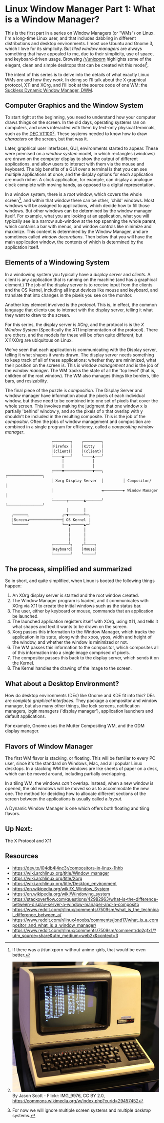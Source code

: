 # Linux Window Manager Part 1: What is a Window Manager?
This is the first part in a series on Window Managers (or "WMs") on Linux.
I'm a long-time Linux user, and that includes dabbling in different distributions and desktop environments.
I most use Ubuntu and Gnome 3, which I love for its simplicity.
But _tiled window managers_ are always something that have appealed to me, due to their simplicity, use of space, and keyboard-driven usage.
Browsing [/r/unixporn](https://old.reddit.com/r/unixporn/) highlights some of the elegant, clean and simple desktops that can be created wit this model[^1].

[^1]: If there was a /r/unixporn-without-anime-girls, that would be even better.

The intent of this series is to delve into the details of what exactly Linux WMs _are_ and how they _work_. 
In doing so I'll talk about the X graphical protocol, X11 and XOrg, and I'll look at the source code of one WM: the [Suckless Dynamic Window Manager, DWM](https://dwm.suckless.org/tutorial/).

## Computer Graphics and the Window System
To start right at the beginning, you need to understand how your computer draws things on the screen.
In the old days, operating systems ran on computers, and users interacted with them by text-only physical terminals, such as the [DEC VT100](https://en.wikipedia.org/wiki/VT100)[^2].
These systems needed to know how to draw _characters_ on the screen, but that was it.

[^2]:![A VT100 Terminal](../../images/window_manager/DEC_VT100_terminal.jpg) By Jason Scott - Flickr: IMG_9976, CC BY 2.0, https://commons.wikimedia.org/w/index.php?curid=29457452

Later, graphical user interfaces, GUI, environments started to appear.
These were premised on a _window system_ model, in which rectangles (windows) are drawn on the computer display to show the output of different applications, and allow users to interact with them via the mouse and keyboard.
The big benefits of a GUI over a terminal is that you can see multiple applications at once, and the display options for each application are much richer.
A clock application, for example, can display a analogue clock complete with moving hands, as opposed to a digital representation.

In a window system, there is a _root_ window, which covers the whole screen[^3], and within that window there can be other, 'child' windows.
Most windows will be assigned to applications, which decide how to fill those windows.
But other windows can be determined by the window manager itself.
For example, what you are looking at an application, what you will typically see is a narrow sub-window at the top spanning the whole parent, which contains a bar with menus, and window controls like minimize and maximize.
This content is determined by the Window Manager, and are sometimes called _window decorations_.
Then below that you will have the main application window, the contents of which is determined by the application itself.

[^3]: For now we will ignore multiple screen systems and multiple _desktop_ systems.

## Elements of a Windowing System
In a windowing system you typically have a _display server_ and _clients_.
A client is any application that is running on the machine (and has a graphical element.)
The job of the display server is to receive input from the clients and the OS Kernel, including all input devices like mouse and keyboard, and translate that into changes in the pixels you see on the monitor.

Another key element involved is the _protocol_. This is, in effect, the common language that clients use to interact with the display server, telling it what they want to draw to the screen.

For this series, the display server is _XOrg_, and the protocol is is the _X Window System_ (Specifically the _X11_ implementation of the protocol).
There are others, and the models for these will be often quite different, but X11/XOrg are ubiquitous on Linux.

We've seen that each application is communicating with the Display server, telling it what shapes it wants drawn.
The display server needs something to keep track of all of these applications: whether they are minimized, what their position on the screen is.
This is _window management_ and is the job of the _window manager_. The WM tracks the state of all the 'top level' (that is, children of the root window).
The WM also manages things like borders, title bars, and resizability.

The final piece of the puzzle is _composition_.
The Display Server and window manager have information about the pixels of each individual window, but these need to be combined into one set of pixels that cover the whole screen.
This involves making the judgment that one window x is partially 'behind' window y, and so the pixels of x that overlap with y shouldn't be included in the resulting composite.
This is the job of the _compositor_.
Often the jobs of window management and composition are combined in a single program for efficiency, called a _compositing window manager_.

```
                     ┌────────┐    ┌────────┐
                     │Firefox │    │Kitty   │
                     │(client)│    │(client)│
                     └────▲───┘    └────▲───┘
                          │             │
                          │             │
                     ┌────▼─────────────▼───┐         ┌────────────────┐
                     │ Xorg Display Server  │         │ Compositor/    │
                     │                      ◄─────────► Window Manager │
                     └──────┬───────▲───────┘         └────────────────┘
                            │       │
   ┌──────┐               ┌─▼───────┴─┐
   │Screen◄───────────────┤ OS Kernel │
   └──────┘               └──▲──────▲─┘
                             │      │
                             │      │
                             │      │
                     ┌───────┴┐    ┌┴────┐
                     │Keyboard│    │Mouse│
                     └────────┘    └─────┘
```

## The process, simplified and summarized
So in short, and quite simplified, when Linux is booted the following things happen:

1. An XOrg display server is started and the root window created.
2. The Window Manager program is loaded, and it communicates with XOrg via X11 to create the initial windows such as the status bar.
3. The user, either by keyboard or mouse, commands that an application be launched.
4. The launched application registers itself with XOrg, using X11, and tells it what shapes and text it wants to be drawn on the screen.
5. Xorg passes this information to the Window Manager, which tracks the application in its state, along with the xpos, ypos, width and height of the window, and whether the window is minimized or not.
6. The WM passes this information to the compositor, which composites all of this information into a single image comprised of pixels.
7. The compositor passes this back to the display server, which sends it on the Kernel.
8. The Kernel handles the drawing of the image to the screen.

## What about a Desktop Environment?
How do desktop environments (DEs) like Gnome and KDE fit into this?
DEs are _complete graphical interfaces_. They package a compositor and window manager, but also many other things, like lock screens, notification managers, login managers ('display manager'), application launchers and default applications.

For example, Gnome uses the Mutter Compositing WM, and the GDM display manager.

## Flavors of Window Manager
The first WM flavor is stacking, or floating. 
This will be familiar to every PC user, since it's the standard on Windows, Mac, and all popular Linux desktops.
In a stacking WM the windows are like sheets of paper on a desk, which can be moved around, including partially overlapping.

In a tiling WM, the windows _can't_ overlap.
Instead, when a new window is opened, the old windows will be moved so as to accommodate the new one.
The method for deciding how to allocate different sections of the screen between the applications is usually called a _layout_.

A Dynamic Window Manager is one which offers both floating and tiling flavors.

## Up Next: 

The X Protocol and X11

## Resources
* https://dev.to/l04db4l4nc3r/compositors-in-linux-1hhb
* https://wiki.archlinux.org/title/Window_manager
* https://wiki.archlinux.org/title/Xorg
* https://wiki.archlinux.org/title/Desktop_environment
* https://en.wikipedia.org/wiki/X_Window_System
* https://en.wikipedia.org/wiki/Windowing_system
* https://stackoverflow.com/questions/42982963/what-is-the-difference-between-display-server-a-window-manager-and-a-composito
* https://www.reddit.com/r/linux/comments/7509sm/what_is_the_technical_difference_between_a/
* https://www.reddit.com/r/linux4noobs/comments/jbnd17/what_is_a_compositor_and_what_is_a_window_manager/
* https://www.reddit.com/r/linux/comments/7509sm/comment/do2qfx1/?utm_source=share&utm_medium=web2x&context=3
